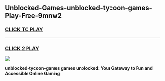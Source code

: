 
## Unblocked-Games-unblocked-tycoon-games-Play-Free-9mnw2
<h3>
<a href="https://premium76.site?title=unblocked-tycoon-games&ref=10A">CLICK TO PLAY</a></h3>
<hr>

<h3>
<a href="https://premium76.site?title=unblocked-tycoon-games&ref=10A">CLICK 2 PLAY</a>
  
</h3>

<a href="https://premium76.site?title=unblocked-tycoon-games&ref=10A"><img src="https://clearcache.store/games.png"></a>


**unblocked-tycoon-games games unblocked: Your Gateway to Fun and Accessible Online Gaming**
